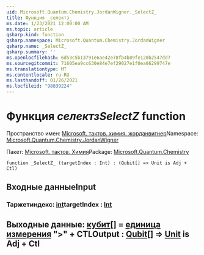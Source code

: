 ```yaml
---
uid: Microsoft.Quantum.Chemistry.JordanWigner._SelectZ_
title: Функция _селектз_
ms.date: 1/23/2021 12:00:00 AM
ms.topic: article
qsharp.kind: function
qsharp.namespace: Microsoft.Quantum.Chemistry.JordanWigner
qsharp.name: _SelectZ_
qsharp.summary: ''
ms.openlocfilehash: 6d53c5b13791e6ae42e78fb4b89fe120b2547dd7
ms.sourcegitcommit: 71605ea9cc630e84e7ef29027e1f0ea06299747e
ms.translationtype: MT
ms.contentlocale: ru-RU
ms.lasthandoff: 01/26/2021
ms.locfileid: "98839224"
---
```

# <a name="_selectz_-function"></a><span data-ttu-id="0d0d7-102">Функция _селектз_</span><span class="sxs-lookup"><span data-stu-id="0d0d7-102">_SelectZ_ function</span></span>

<span data-ttu-id="0d0d7-103">Пространство имен: [Microsoft. тактов. химия. жорданвигнер](xref:Microsoft.Quantum.Chemistry.JordanWigner)</span><span class="sxs-lookup"><span data-stu-id="0d0d7-103">Namespace: [Microsoft.Quantum.Chemistry.JordanWigner](xref:Microsoft.Quantum.Chemistry.JordanWigner)</span></span>

<span data-ttu-id="0d0d7-104">Пакет: [Microsoft. тактов. Химия](https://nuget.org/packages/Microsoft.Quantum.Chemistry)</span><span class="sxs-lookup"><span data-stu-id="0d0d7-104">Package: [Microsoft.Quantum.Chemistry](https://nuget.org/packages/Microsoft.Quantum.Chemistry)</span></span>




```qsharp
function _SelectZ_ (targetIndex : Int) : (Qubit[] => Unit is Adj + Ctl)
```


## <a name="input"></a><span data-ttu-id="0d0d7-105">Входные данные</span><span class="sxs-lookup"><span data-stu-id="0d0d7-105">Input</span></span>

### <a name="targetindex--int"></a><span data-ttu-id="0d0d7-106">Таржетиндекс: [int](xref:microsoft.quantum.lang-ref.int)</span><span class="sxs-lookup"><span data-stu-id="0d0d7-106">targetIndex : [Int](xref:microsoft.quantum.lang-ref.int)</span></span>





## <a name="output--qubit--unit--is-adj--ctl"></a><span data-ttu-id="0d0d7-107">Выходные данные: [кубит](xref:microsoft.quantum.lang-ref.qubit)[] = [единица измерения](xref:microsoft.quantum.lang-ref.unit)  ">" + CTL</span><span class="sxs-lookup"><span data-stu-id="0d0d7-107">Output : [Qubit](xref:microsoft.quantum.lang-ref.qubit)[] => [Unit](xref:microsoft.quantum.lang-ref.unit)  is Adj + Ctl</span></span>

